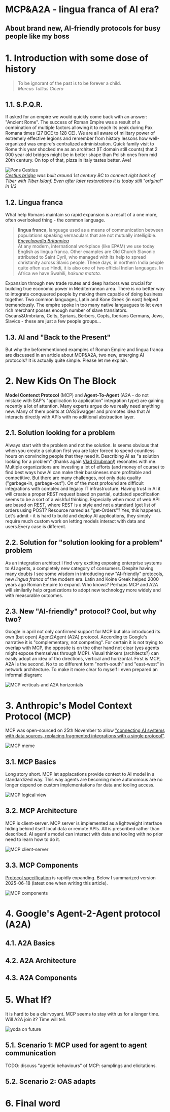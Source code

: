 # MCP&A2A - lingua franca of AI era?
## About brand new, AI-friendly protocols for busy people like my boss

# 1. Introduction with some dose of history

> To be ignorant of the past is to be forever a child.<br>
> *Marcus Tullius Cicero*

## 1.1. S.P.Q.R.

If asked for an empire we would quickly come back with an answer: "Ancient Rome". The success of Roman Empire was a result of a combination of multiple factors allowing it to reach its peak during Pax Romana times (27 BCE to 128 CE). We are all aware of military power of extremely effective legions and remember from history lessons how well-organized was empire's centralized administration. Quick family visit to Rome this year shocked me as an architect (IT domain still counts) that 2 000 year old bridges might be in better shape than Polish ones from mid 20th century. On top of that, pizza in Italy tastes better. Ave!

![Pons Cestius](pons-cestius.jpg)<br>
*[Cestius bridge](https://en.m.wikipedia.org/wiki/Pons_Cestius) was built around 1st century BC to connect right bank of Tiber with Tiber Islanf. Even after later restorations it is today still "original" in 1/3*

## 1.2. Lingua franca

What help Romans maintain so rapid expansion  is a result of a one more, often overlooked thing - the common language.

> **lingua franca**, language used as a means of communication between populations speaking vernaculars that are not mutually intelligible.
> [*Encyclopedia Britannica*](https://www.britannica.com/topic/lingua-franca)<br>
> At any modern, international workplace (like EPAM) we use today English as lingua franca. Other examples are Old Church Slavonic attributed to Saint Cyril, who managed with its help to spread christanity across Slavic people. These days, in northern India people quite often use Hindi, it is also one of two official Indian languages. In Africa we have Swahili, *hakuna matata*.

Expansion through new trade routes and deep harbors was crucial for building true economic power in Mediterranean area. There is no better way to integrate conquuered people by making them capable of doing business together. Two common languages, Latin and Kone Greek (in east) helped tremendously. The empire spoke in too many native languagues to let even rich merchant posses enough number of slave translators. Oscans&Umbrians, Celts, Syrians, Berbers, Copts, Iberians Germans, Jews, Slavics - these are just a few people groups...

## 1.3. AI and "Back to the Present"

But why the beforementioned examples of Roman Empire and lingua franca are discussed in an article about MCP&A2A, two new, emerging AI protocols?
It is actually quite simple. Please let me explain.

# 2. New Kids On The Block
**Model Contenct Protocol** (MCP) and **Agent-To-Agent** (A2A - do not mistake with SAP's "application to application" integration type) are gaining recently a lot of attention. Many experts argue do we really need anything new. Many of them points at OAS/Swagger and promotes idea that AI interacts directly with APIs with no adiitional abstraction layer.

## 2.1. Solution looking for a problem
Always start with the problem and not the solution. Is seems obvious that when you create a solution first you are later forced to spend countless hours on convincing people that they need it.
Describing AI as "a solution looking for a problem" (thanks again [Vlad Grubman](https://www.linkedin.com/in/vladgrubman/)!) resonates with me. Multiple organizations are investing a lot of efforts (and money of course) to find best ways how AI can make their bussineses more profitable and competitive. 
But there are many challenges, not only data quality ("garbage-in, garbage-out"). On of the most profound are difficult integrations with complex and legacy IT infrastructure. Having trust in AI it will create a proper REST request based on partial, outdated specification seems to be a sort of a wishful thinking. Especially when most of web API are based on REST, where REST is a style and not a standard (get list of orders using POST?  Resource named as "get-Orders"? Yes, this happens).
Let's admit - it is hard to build and deploy AI applications, they simply require much custom work on letting models interact with data and users.Every case is different.

## 2.2. Solution for "solution looking for a problem" problem
As an integration architect I find very exciting exposing enterprise systems to AI agents, a completely new category of consumers. Despite having many doubts I see some wisdom in introducing new "AI-friendly" protocols, new *lingua franca* of the modern era. Latin and Koine Greek helped 2000 years ago Roman Empire to expand. Who knows? Perhaps MCP and A2A will similarily help organizations to adopt new technology more widely and with measurable outcomes.

## 2.3. New "AI-friendly" protocol? Cool, but why two?
Google in april not only confirmed support for MCP but also introduced its own (but open) Agent2Agent (A2A) protocol. According to Google's narrative it is "complementary, not competing". For certain it is not trying to overlap with MCP, the opposite is on the other hand not clear (yes agents might expose themselves through MCP).
Visual thinkers (architects?) can easily adopt an idea of tho directions, vertical and horizontal. First is MCP, A2A is the second. No to so different form "north-south" and "east-west" in network architecture. To make it more clear fo myself I even prepared an informal diagram:

![MCP verticals and A2A horizontals](mcp-a2s-h-v.jpg)

# 3. Anthropic's Model Context Protocol (MCP)
MCP was open-sourced on 25th November to allow ["connecting AI systems with data sources, replacing fragmented integrations with a single protocol"](https://www.anthropic.com/news/model-context-protocol).

![MCP meme](r2s2mcp.jpg)

## 3.1. MCP Basics
Long story short. MCP let applacations provide context to AI model in a standardized way. This way agents are becoming more autonomous are no longer depend on custom implementations for data and tooling access.

![MCP logical view](mcp_hld.png)

## 3.2. MCP Architecture
MCP is client-server. MCP server is implemented as a lightweight interface hiding behind itself local data or remote APIs. All is prescribed rather than described. AI agent's model can interact with data and tooling with no prior need to learn how to do it.

![MCP client-server](mcp_lld.png)

## 3.3. MCP Components
[Protocol specification](https://modelcontextprotocol.io/introduction) is rapidly expanding. Below I summarized version 2025-06-18 (latest one when writing this article).

![MCP components](mcp_breakdown.png)

# 4. Google's Agent-2-Agent protocol (A2A)

## 4.1. A2A Basics

## 4.2. A2A Architecture

## 4.3. A2A Components

# 5. What If?
It is hard to be a clairvoyant. MCP seems to stay with us for a longer time. Will A2A join it? Time will tell. 

![yoda on future](yoda-future.jpg)


## 5.1. Scenario 1: MCP used for agent to agent communication
TODO: discuss "agentic behaviours" of MCP: samplings and elicitations.

## 5.2. Scenario 2: OAS adapts

# 6. Final word





